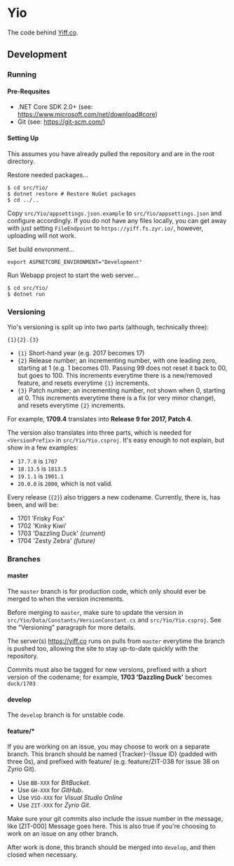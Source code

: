 Yio
===

The code behind [Yiff.co](https://nsfw.ducky.ws?url=https://yiff.co).

## Development

### Running

#### Pre-Requsites

 - .NET Core SDK 2.0+ (see: https://www.microsoft.com/net/download#core)
 - Git (see: https://git-scm.com/)

#### Setting Up

This assumes you have already pulled the repository and are in the root directory.

Restore needed packages...

```
$ cd src/Yio/
$ dotnet restore # Restore NuGet packages
$ cd ../..
```

Copy `src/Yio/appsettings.json.example` to `src/Yio/appsettings.json` and configure accordingly. If you do not have any files locally, you can get away with just setting `FileEndpoint` to `https://yiff.fs.zyr.io/`, however, uploading will not work.

Set build envronment...

```
export ASPNETCORE_ENVIRONMENT="Development"
```

Run Webapp project to start the web server...

```
$ cd src/Yio/
$ dotnet run
```

### Versioning

Yio's versioning is split up into two parts (although, technically three):

`{1}{2}.{3}`

 - `{1}` Short-hand year (e.g. 2017 becomes 17)
 - `{2}` Release number; an incrementing number, with one leading zero, starting at 1 (e.g. 1 becomes 01). Passing 99 does not reset it back to 00, but goes to 100. This increments everytime there is a new/removed feature, and resets everytime `{1}` increments.
 - `{3}` Patch number; an incrementing number, not shown when 0, starting at 0. This increments everytime there is a fix (or very minor change), and resets everytime `{2}` increments.

For example, **1709.4** translates into **Release 9 for 2017, Patch 4**.

The version also translates into three parts, which is needed for `<VersionPrefix>` in `src/Yio/Yio.csproj`. It's easy enough to not explain, but show in a few examples:

 - `17.7.0` is `1707`
 - `18.13.5` is `1813.5`
 - `19.1.1` is `1901.1`
 - `20.0.0` is `2000`, which is not valid.

Every release (`{2}`) also triggers a new codename. Currently, there is, has been, and will be:

 - 1701 'Frisky Fox'
 - 1702 'Kinky Kiwi'
 - 1703 'Dazzling Duck' *(current)*
 - 1704 'Zesty Zebra' *(future)*

### Branches

#### master

The `master` branch is for production code, which only should ever be merged to when the version increments.

Before merging to `master`, make sure to update the version in `src/Yio/Data/Constants/VersionConstant.cs` and `src/Yio/Yio.csproj`. See the "Versioning" paragraph for more details.

The server(s) https://yiff.co runs on pulls from `master` everytime the branch is pushed too, allowing the site to stay up-to-date quickly with the repository.

Commits must also be tagged for new versions, prefixed with a short version of the codename; for example, **1703 'Dazzling Duck'** becomes `duck/1703`

#### develop

The `develop` branch is for unstable code.

#### feature/*

If you are working on an issue, you may choose to work on a separate branch. This branch should be named {Tracker}-{Issue ID} (padded with three 0s), and prefixed with feature/ (e.g. feature/ZIT-038 for issue 38 on Zyrio Git).

 - Use `BB-XXX` for *BitBucket*.
 - Use `GH-XXX` for *GitHub*.
 - Use `VSO-XXX` for *Visual Studio Online*
 - Use `ZIT-XXX` for *Zyrio Git*.

Make sure your git commits also include the issue number in the message, like [ZIT-000] Message goes here. This is also true if you're choosing to work on an issue on any other branch.

After work is done, this branch should be merged into `develop`, and then closed when necessary.